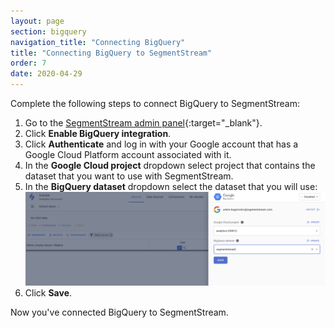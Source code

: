 ```yaml
---
layout: page
section: bigquery
navigation_title: "Connecting BigQuery"
title: "Connecting BigQuery to SegmentStream"
order: 7
date: 2020-04-29
---
```


Complete the following steps to connect BigQuery to SegmentStream:

1. Go to the [SegmentStream admin panel](https://app.segmentstream.com/){:target="_blank"}.
2. Click **Enable BigQuery integration**.
3. Click **Authenticate** and log in with your Google account that has a Google Cloud Platform account associated with it.
4. In the **Google Cloud project** dropdown select project that contains the dataset that you want to use with SegmentStream.
5. In the **BigQuery dataset** dropdown select the dataset that you will use:
![BigQuery setup](/img/bqsetup.png)
6. Click **Save**.

Now you've connected BigQuery to SegmentStream.
